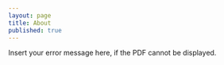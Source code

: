 ```yaml
---
layout: page
title: About
published: true
---
```


<div id="pdf">
  <object width="auto" height="1000" type="application/pdf" data="../../data/resume.pdf?#zoom=85&scrollbar=0&toolbar=0&navpanes=0" id="pdf_content">
    <p>Insert your error message here, if the PDF cannot be displayed.</p>
  </object>
</div>
